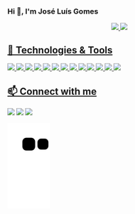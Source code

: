 ### Hi 👋, I'm José Luís Gomes
<div align="center">
  <a href="https://github.com/rafaballerini">
  <img height="180em" src="https://github-readme-stats.vercel.app/api?username=joseluisgomes&show_icons=true&theme=tokyonight&include_all_commits=true&count_private=true"/>
  <img height="180em" src="https://github-readme-stats.vercel.app/api/top-langs/?username=joseluisgomes&layout=compact&langs_count=7&theme=tokyonight"/>
</div>

## 🧰 Technologies & Tools
![](https://img.shields.io/badge/OS-Windows-informational?style=flat&logo=windows&logoColor=white&color=blue)
![](https://img.shields.io/badge/Editor-IntelliJ_IDEA-informational?style=flat&logo=intellij-idea&logoColor=white&color=blue)
![](https://img.shields.io/badge/Editor-VisualStudioCode-informational?style=flat&logo=visual-studio-code&logoColor=white&color=blue)
![](https://img.shields.io/badge/Editor-AndroidStudio-informational?style=flat&logo=android-studio&logoColor=white&color=blue)
![](https://img.shields.io/badge/Code-Java-informational?style=flat&logo=java&logoColor=white&color=blue)
![](https://img.shields.io/badge/Code-Kotlin-informational?style=flat&logo=kotlin&logoColor=white&color=blue)
![](https://img.shields.io/badge/Code-C-informational?style=flat&logo=c&logoColor=white&color=blue)
![](https://img.shields.io/badge/Shell-Bash-informational?style=flat&logo=gnu-bash&logoColor=white&color=blue)
![](https://img.shields.io/badge/Tools-PostgreSQL-informational?style=flat&logo=postgresql&logoColor=white&color=blue)
![](https://img.shields.io/badge/Tools-Docker-informational?style=flat&logo=docker&logoColor=white&color=blue)
![](https://img.shields.io/badge/Tools-Kubernetes-informational?style=flat&logo=kubernetes&logoColor=white&color=blue)
![](https://img.shields.io/badge/Tools-Postman-informational?style=flat&logo=postman&logoColor=white&color=blue)
![](https://img.shields.io/badge/Tools-Git-informational?style=flat&logo=git&logoColor=white&color=blue)

  ## 📫 Connect with me

<div> 
</a>
  <a href="https://instagram.com/luis_oliveiragomes" target="_blank"><img src="https://img.shields.io/badge/-Instagram-%23E4405F?style=for-the-badge&logo=instagram&logoColor=white" target="_blank"></a>
  <a href = "mailto:joslus.luis@gmail.com"><img src="https://img.shields.io/badge/-Gmail-%23333?style=for-the-badge&logo=gmail&logoColor=white" target="_blank"></a>
  <a href="https://www.linkedin.com/in/jos%C3%A9-gomes-0a11b5206/" target="_blank"><img src="https://img.shields.io/badge/-LinkedIn-%230077B5?style=for-the-badge&logo=linkedin&logoColor=white" target="_blank"></a> 
 
  ![Snake animation](https://github.com/rafaballerini/rafaballerini/blob/output/github-contribution-grid-snake.svg)
 
</div>
